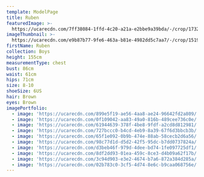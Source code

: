 ```yaml
---
template: ModelPage
title: Ruben
featuredImage: >-
  https://ucarecdn.com/7ff38084-1ffd-4c20-a21a-e2bbe9a39bda/-/crop/1732x1063/0,47/-/preview/
imageThumbnail: >-
  https://ucarecdn.com/e9b87b77-9fe6-463a-b81e-4982dd5c7aa7/-/crop/1519x2049/182,0/-/preview/
firstName: Ruben
collection: Boys
height: 155cm
measurementType: chest
bust: 86cm
waist: 61cm
hips: 71cm
size: 8-10
shoeSize: 6US
hair: Brown
eyes: Brown
imagePortfolio:
  - image: 'https://ucarecdn.com/899e5f19-ae56-4aa8-ae24-96642fd2a809/'
  - image: 'https://ucarecdn.com/0f109042-aa83-49a0-816b-489cee736c0e/'
  - image: 'https://ucarecdn.com/61944639-378f-4be8-9fdf-a2cd8d812981/'
  - image: 'https://ucarecdn.com/727bccc0-b4cd-4eb9-8a39-67f6d3bbcb3b/'
  - image: 'https://ucarecdn.com/65f1e092-0b9b-474e-88ab-58cecb2d6a56/'
  - image: 'https://ucarecdn.com/98c77d1d-d5d2-42f5-95dc-b7dd0737824a/'
  - image: 'https://ucarecdn.com/d3beb46f-979d-4dee-bd74-1fe097725df1/'
  - image: 'https://ucarecdn.com/8df2dd93-01ea-459c-8ce3-d4b09a62f17b/'
  - image: 'https://ucarecdn.com/3c94d903-e3e2-4674-b7a6-872a384d285a/'
  - image: 'https://ucarecdn.com/02b783c0-3cf5-4d74-8e6c-b9caa068756e/'
---
```


